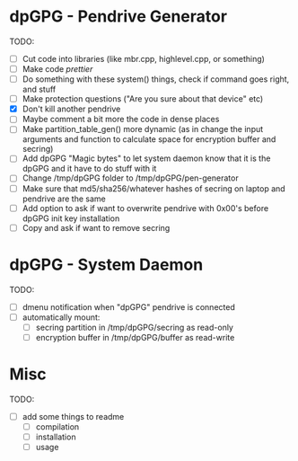 # dpGPG - Pendrive Generator

TODO:
- [ ] Cut code into libraries (like mbr.cpp, highlevel.cpp, or something)
- [ ] Make code *prettier*
- [ ] Do something with these system() things, check if command goes right, and stuff
- [ ] Make protection questions ("Are you sure about that device" etc)
- [x] Don't kill another pendrive
- [ ] Maybe comment a bit more the code in dense places
- [ ] Make partition_table_gen() more dynamic (as in change the input arguments and function to calculate space for encryption buffer and secring)
- [ ] Add dpGPG "Magic bytes" to let system daemon know that it is the dpGPG and it have to do stuff with it
- [ ] Change /tmp/dpGPG folder to /tmp/dpGPG/pen-generator
- [ ] Make sure that md5/sha256/whatever hashes of secring on laptop and pendrive are the same
- [ ] Add option to ask if want to overwrite pendrive with 0x00's before dpGPG init key installation
- [ ] Copy and ask if want to remove secring

# dpGPG - System Daemon

TODO:
- [ ] dmenu notification when "dpGPG" pendrive is connected
- [ ] automatically mount:
  - [ ] secring partition in /tmp/dpGPG/secring as read-only
  - [ ] encryption buffer in /tmp/dpGPG/buffer as read-write

# Misc

TODO:
- [ ] add some things to readme
  - [ ] compilation
  - [ ] installation
  - [ ] usage

